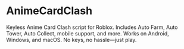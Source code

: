 # AnimeCardClash
Keyless Anime Card Clash script for Roblox. Includes Auto Farm, Auto Tower, Auto Collect, mobile support, and more. Works on Android, Windows, and macOS. No keys, no hassle—just play.
